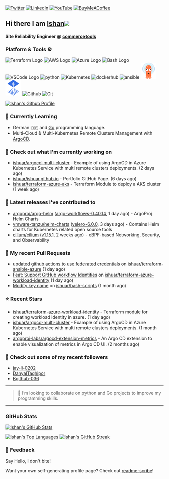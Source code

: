[![Twitter](https://img.shields.io/badge/Twitter-%231DA1F2.svg?style=for-the-badge&logo=Twitter&logoColor=white)](https://twitter.com/ishuar_)
[![LinkedIn](https://img.shields.io/badge/linkedin-%230077B5.svg?style=for-the-badge&logo=linkedin&logoColor=white)](https://linkedin.com/in/ishuar)
[![YouTube](https://img.shields.io/badge/YouTube-%23FF0000.svg?style=for-the-badge&logo=YouTube&logoColor=white)](https://www.youtube.com/@learndevopsdotin) [![BuyMeACoffee](https://img.shields.io/badge/Buy%20Me%20a%20Coffee-ffdd00?style=for-the-badge&logo=buy-me-a-coffee&logoColor=black)](https://www.buymeacoffee.com/ishuar)

## Hi there I am [Ishan](https://ishan.learndevops.in/)<img src="https://raw.githubusercontent.com/MartinHeinz/MartinHeinz/master/wave.gif" width="30px">

#### Site Reliability Engineer @ [commercetools](https://commercetools.com/)

### Platform & Tools ⚙️



<p>
  <img src="https://user-images.githubusercontent.com/25181517/183345121-36788a6e-5462-424a-be67-af1ebeda79a2.png" alt="Terraform Logo" width="50" height="50" />
  <img src="https://cdn.worldvectorlogo.com/logos/aws-2.svg" alt="AWS Logo" width="50" height="50" />
  <img src="https://cdn.worldvectorlogo.com/logos/azure-1.svg" alt="Azure Logo" width="50" height="50" />
  <img src="https://cdn.worldvectorlogo.com/logos/bash-1.svg" alt="Bash Logo" width="50" height="50"  width="50" height="50" />
  <img src="https://cdn.worldvectorlogo.com/logos/visual-studio-code-1.svg" alt="VSCode Logo" width="50" height="50"/>
  <img src="https://worldvectorlogo.com/logos/python-5.svg"alt="python" width="50" height="50" />
  <img src="https://worldvectorlogo.com/logos/kubernets.svg" alt="Kubernetes" width="50" height="50" />
  <img src="https://cdn.worldvectorlogo.com/logos/docker.svg" alt="dockerhub" width="50" height="50" />
  <img src="https://cdn.worldvectorlogo.com/logos/ansible.svg" alt="ansible" width="50" height="50" />
  <img src="./svg/argoprojio-icon.svg" alt="argocd" width="50" height="50" />
  <img src="./svg/fluxcdio-icon.svg" alt="fluxcd" width="50" height="50" />
  <img src="https://worldvectorlogo.com/logos/github-icon-2.svg" alt="Github" width="50" height="50" />
  <img src="https://worldvectorlogo.com/logos/git-icon.svg" alt="Git" width="50" height="50" />
</p>

[![Ishan's Github Profile](https://github-profile-summary-cards.vercel.app/api/cards/profile-details?username=ishuar&theme=github_dark)](https://github.com/vn7n24fzkq/github-profile-summary-cards)


### 🌱 Currently Learning

- German 🇩🇪 and [Go](https://go.dev/doc/) programming language.
- Multi-Cloud & Multi-Kubernetes Remote Clusters Management with [ArgoCD](https://argoproj.io/argo-cd/).

### 👷 Check out what I'm currently working on

- [ishuar/argocd-multi-cluster](https://github.com/ishuar/argocd-multi-cluster) - Example of using ArgoCD in Azure Kubernetes Service with multi remote clusters deployments. (2 days ago)
- [ishuar/ishuar.github.io](https://github.com/ishuar/ishuar.github.io) - Portfolio GitHub Page. (6 days ago)
- [ishuar/terraform-azure-aks](https://github.com/ishuar/terraform-azure-aks) - Terraform Module to deploy a AKS cluster (1 week ago)

### 🔭 Latest releases I've contributed to

- [argoproj/argo-helm](https://github.com/argoproj/argo-helm) ([argo-workflows-0.40.14](https://github.com/argoproj/argo-helm/releases/tag/argo-workflows-0.40.14), 1 day ago) - ArgoProj Helm Charts
- [vmware-tanzu/helm-charts](https://github.com/vmware-tanzu/helm-charts) ([velero-6.0.0](https://github.com/vmware-tanzu/helm-charts/releases/tag/velero-6.0.0), 3 days ago) - Contains Helm charts for Kubernetes related open source tools
- [cilium/cilium](https://github.com/cilium/cilium) ([v1.15.1](https://github.com/cilium/cilium/releases/tag/v1.15.1), 2 weeks ago) - eBPF-based Networking, Security, and Observability

### 🔨 My recent Pull Requests

- [updated github actions to use federated credentials](https://github.com/ishuar/terraform-ansible-azure/pull/18) on [ishuar/terraform-ansible-azure](https://github.com/ishuar/terraform-ansible-azure) (1 day ago)
- [Feat: Support GitHub workflow Identities](https://github.com/ishuar/terraform-azure-workload-identity/pull/4) on [ishuar/terraform-azure-workload-identity](https://github.com/ishuar/terraform-azure-workload-identity) (1 day ago)
- [Modify key name](https://github.com/ishuar/bash-scripts/pull/2) on [ishuar/bash-scripts](https://github.com/ishuar/bash-scripts) (1 month ago)

### ⭐ Recent Stars

- [ishuar/terraform-azure-workload-identity](https://github.com/ishuar/terraform-azure-workload-identity) - Terraform module for creating workload identity in azure. (1 day ago)
- [ishuar/argocd-multi-cluster](https://github.com/ishuar/argocd-multi-cluster) - Example of using ArgoCD in Azure Kubernetes Service with multi remote clusters deployments. (1 month ago)
- [argoproj-labs/argocd-extension-metrics](https://github.com/argoproj-labs/argocd-extension-metrics) - An Argo CD extension to enable visualization of metrics in Argo CD UI. (2 months ago)

### 👯 Check out some of my recent followers

- [jay-li-0202](https://github.com/jay-li-0202)
- [DanyalTaghipor](https://github.com/DanyalTaghipor)
- [Bgithub-036](https://github.com/Bgithub-036)

---
> 👯 I’m looking to collaborate on python and Go projects to improve my programming skills.
---
### GitHub Stats

[![Ishan's GitHub Stats](https://github-readme-stats-ishuar.vercel.app/api?username=ishuar&show_icons=true&count_private=true&theme=radical&show=prs_merged_percentage&rank_icon=github)](https://github.com/ishuar/github-readme-stats)

[![Ishan's Top Languages](https://github-readme-stats-ishuar.vercel.app/api/top-langs?username=ishuar&layout=compact&langs_count=8&card_width=400&theme=radical)](#)
[![Ishan's GitHub Streak](https://streak-stats.demolab.com?user=ishuar&theme=radical&hide_border=false&card_width=400)](https://git.io/streak-stats)

### 💬 Feedback

Say Hello, I don't bite!


Want your own self-generating profile page? Check out [readme-scribe](https://github.com/muesli/readme-scribe)!
